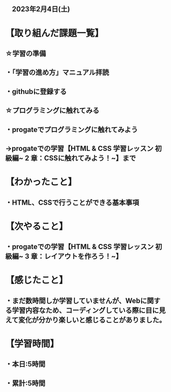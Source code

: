 ## 　2023年2月4日(土)

# 【取り組んだ課題一覧】
## ☆学習の準備
## ・「学習の進め方」マニュアル拝読
## ・githubに登録する
## ☆プログラミングに触れてみる
## ・progateでプログラミングに触れてみよう
## →progateでの学習【HTML & CSS 学習レッスン 初級編~ 2 章：CSSに触れてみよう！~】まで
# 【わかったこと】
## ・HTML、CSSで行うことができる基本事項
# 【次やること】
## ・progateでの学習【HTML & CSS 学習レッスン 初級編~ 3 章：レイアウトを作ろう！~】
# 【感じたこと】
## ・まだ数時間しか学習していませんが、Webに関する学習内容なため、コーディングしている際に目に見えて変化が分かり楽しいと感じることがありました。
# 【学習時間】
## ・本日:5時間
## ・累計:5時間
